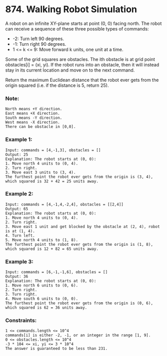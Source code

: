 # 874. Walking Robot Simulation

A robot on an infinite XY-plane starts at point (0, 0) facing north. The robot can receive a sequence of these three possible types of commands:

* -2: Turn left 90 degrees.
* -1: Turn right 90 degrees.
* 1 <= k <= 9: Move forward k units, one unit at a time.

Some of the grid squares are obstacles. The ith obstacle is at grid point obstacles[i] = (xi, yi). If the robot runs into an obstacle, then it will instead stay in its current location and move on to the next command.

Return the maximum Euclidean distance that the robot ever gets from the origin squared (i.e. if the distance is 5, return 25).

### Note:
```
North means +Y direction.
East means +X direction.
South means -Y direction.
West means -X direction.
There can be obstacle in [0,0].
```
 

### Example 1:
```
Input: commands = [4,-1,3], obstacles = []
Output: 25
Explanation: The robot starts at (0, 0):
1. Move north 4 units to (0, 4).
2. Turn right.
3. Move east 3 units to (3, 4).
The furthest point the robot ever gets from the origin is (3, 4), which squared is 32 + 42 = 25 units away.
```
### Example 2:
```
Input: commands = [4,-1,4,-2,4], obstacles = [[2,4]]
Output: 65
Explanation: The robot starts at (0, 0):
1. Move north 4 units to (0, 4).
2. Turn right.
3. Move east 1 unit and get blocked by the obstacle at (2, 4), robot is at (1, 4).
4. Turn left.
5. Move north 4 units to (1, 8).
The furthest point the robot ever gets from the origin is (1, 8), which squared is 12 + 82 = 65 units away.
```
### Example 3:
```
Input: commands = [6,-1,-1,6], obstacles = []
Output: 36
Explanation: The robot starts at (0, 0):
1. Move north 6 units to (0, 6).
2. Turn right.
3. Turn right.
4. Move south 6 units to (0, 0).
The furthest point the robot ever gets from the origin is (0, 6), which squared is 62 = 36 units away.
```

### Constraints:
```
1 <= commands.length <= 10^4
commands[i] is either -2, -1, or an integer in the range [1, 9].
0 <= obstacles.length <= 10^4
-3 * 104 <= xi, yi <= 3 * 10^4
The answer is guaranteed to be less than 231.
```
